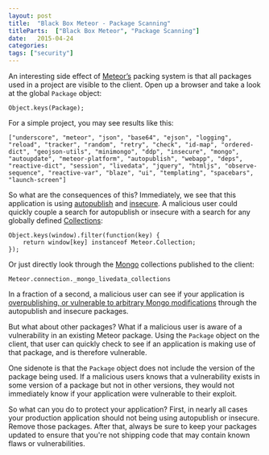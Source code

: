 ```yaml
---
layout: post
title:  "Black Box Meteor - Package Scanning"
titleParts:  ["Black Box Meteor", "Package Scanning"]
date:   2015-04-24
categories:
tags: ["security"]
---
```


An interesting side effect of [Meteor’s](http://www.meteor.com/) packing system is that all packages used in a project are visible to the client. Open up a browser and take a look at the global <code class="language-javascript">Package</code> object:

<pre class="language-javascript"><code class="language-javascript">Object.keys(Package);
</code></pre>

For a simple project, you may see results like this:

<pre class="language-javascript"><code class="language-javascript">["underscore", "meteor", "json", "base64", "ejson", "logging", "reload", "tracker", "random", "retry", "check", "id-map", "ordered-dict", "geojson-utils", "minimongo", "ddp", "insecure", "mongo", "autoupdate", "meteor-platform", "autopublish", "webapp", "deps", "reactive-dict", "session", "livedata", "jquery", "htmljs", "observe-sequence", "reactive-var", "blaze", "ui", "templating", "spacebars", "launch-screen"]
</code></pre>

So what are the consequences of this? Immediately, we see that this application is using [autopublish](https://github.com/meteor/meteor/tree/devel/packages/autopublish) and [insecure](https://github.com/meteor/meteor/tree/devel/packages/insecure). A malicious user could quickly couple a search for autopublish or insecure with a search for any globally defined [Collections](http://docs.meteor.com/#/full/mongo_collection):

<pre class="language-javascript"><code class="language-javascript">Object.keys(window).filter(function(key) {
    return window[key] instanceof Meteor.Collection;
});
</code></pre>

Or just directly look through the [Mongo](http://www.mongodb.com/) collections published to the client:

<pre class="language-javascript"><code class="language-javascript">Meteor.connection._mongo_livedata_collections
</code></pre>

In a fraction of a second, a malicious user can see if your application is [overpublishing, or vulnerable to arbitrary Mongo modifications](http://docs.meteor.com/#/full/dataandsecurity) through the autopublish and insecure packages.

But what about other packages? What if a malicious user is aware of a vulnerability in an existing Meteor package. Using the <code class="language-javascript">Package</code> object on the client, that user can quickly check to see if an application is making use of that package, and is therefore vulnerable.

One sidenote is that the <code class="language-javascript">Package</code> object does not include the version of the package being used. If a malicious users knows that a vulnerability exists in some version of a package but not in other versions, they would not immediately know if your application were vulnerable to their exploit.

So what can you do to protect your application? First, in nearly all cases your production application should not being using autopublish or insecure. Remove those packages. After that, always be sure to keep your packages updated to ensure that you're not shipping code that may contain known flaws or vulnerabilities.